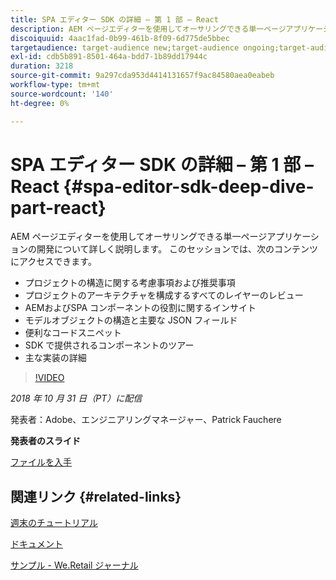 ```yaml
---
title: SPA エディター SDK の詳細 – 第 1 部 – React
description: AEM ページエディターを使用してオーサリングできる単一ページアプリケーションの開発について詳しく説明します。
discoiquuid: 4aac1fad-0b99-461b-8f09-6d775de5bbec
targetaudience: target-audience new;target-audience ongoing;target-audience upgrader
exl-id: cdb5b891-8501-464a-bdd7-1b89dd17944c
duration: 3218
source-git-commit: 9a297cda953d4414131657f9ac84580aea0eabeb
workflow-type: tm+mt
source-wordcount: '140'
ht-degree: 0%

---
```


# SPA エディター SDK の詳細 – 第 1 部 – React {#spa-editor-sdk-deep-dive-part-react}

AEM ページエディターを使用してオーサリングできる単一ページアプリケーションの開発について詳しく説明します。 このセッションでは、次のコンテンツにアクセスできます。

* プロジェクトの構造に関する考慮事項および推奨事項
* プロジェクトのアーキテクチャを構成するすべてのレイヤーのレビュー
* AEMおよびSPA コンポーネントの役割に関するインサイト
* モデルオブジェクトの構造と主要な JSON フィールド
* 便利なコードスニペット
* SDK で提供されるコンポーネントのツアー
* 主な実装の詳細

>[!VIDEO](https://video.tv.adobe.com/v/25194/?quality=9)

*2018 年 10 月 31 日（PT）に配信*

発表者：Adobe、エンジニアリングマネージャー、Patrick Fauchere

**発表者のスライド**

[ファイルを入手](assets/aem-gems-spa-editordeepdive-react-10312018.pdf)

## 関連リンク {#related-links}

[ 週末のチュートリアル ](https://experienceleague.adobe.com/docs/experience-manager-learn/getting-started-wknd-tutorial-develop/overview.html?lang=ja)

[ドキュメント](https://helpx.adobe.com/jp/experience-manager/6-4/sites/developing/using/spa-overview.html)

[ サンプル - We.Retail ジャーナル ](https://github.com/adobe/aem-sample-we-retail-journal)

<!--
[Get back to the Overview](https://helpx.adobe.com/jp/experience-manager/kt/eseminars/gems/aem-index.html)
-->
